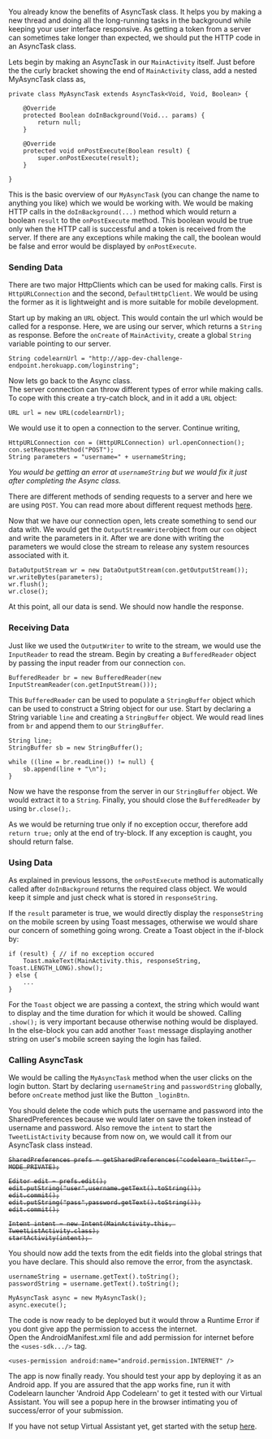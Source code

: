 You already know the benefits of AsyncTask class. It helps you by making a new thread and doing all the long-running tasks in the background while keeping your user interface responsive. As getting a token from a server can sometimes take longer than expected, we should put the HTTP code in an AsyncTask class. 

Lets begin by making an AsyncTask in our `MainActivity` itself. Just before the the curly bracket showing the end of `MainActivity` class, add a nested MyAsyncTask class as, 

    private class MyAsyncTask extends AsyncTask<Void, Void, Boolean> {
    	
		@Override
		protected Boolean doInBackground(Void... params) {
			return null;
		}

		@Override
		protected void onPostExecute(Boolean result) {
			super.onPostExecute(result);
		}	

    }

This is the basic overview of our `MyAsyncTask` (you can change the name to anything you like) which we would be working with. We would be making HTTP calls in the `doInBackground(...)` method which would return a boolean `result` to the `onPostExecute` method. This boolean would be true only when the HTTP call is successful and a token is received from the server. If there are any exceptions while making the call, the boolean would be false and error would be displayed by `onPostExecute`.

### Sending Data ###

There are two major HttpClients which can be used for making calls. First is `HttpURLConnection` and the second, `DefaultHttpClient`. We would be using the former as it is lightweight and is more suitable for mobile development. 

Start up by making an `URL` object. This would contain the url 
which would be called for a response. Here, we are using our server, which returns a `String` as response. Before the `onCreate` of `MainActivity`, create a global `String` variable pointing to our server.

    String codelearnUrl = "http://app-dev-challenge-endpoint.herokuapp.com/loginstring";

Now lets go back to the Async class.  
The server connection can throw different types of error while making calls. To cope with this create a try-catch block, and in it add a `URL` object:

    URL url = new URL(codelearnUrl);

We would use it to open a connection to the server. Continue writing,

    HttpURLConnection con = (HttpURLConnection) url.openConnection();
    con.setRequestMethod("POST");
    String parameters = "username=" + usernameString;
    
*You would be getting an error at `usernameString` but we would fix it just after completing the Async class.*

There are different methods of sending requests to a server and here we are using `POST`. You can read more about different request methods [here](http://en.wikipedia.org/wiki/Hypertext_Transfer_Protocol#Request_methods). 

Now that we have our connection open, lets create something to send our data with. We would get the `OutputStreamWriter`object from our `con` object and write the parameters in it. After we are done with writing the parameters we would close the stream to release any system resources associated with it.

    DataOutputStream wr = new DataOutputStream(con.getOutputStream());
    wr.writeBytes(parameters); 
    wr.flush();
    wr.close();

At this point, all our data is send. We should now handle the response.

### Receiving Data ###

Just like we used the `OutputWriter` to write to the stream, we would use the `InputReader` to read the stream. Begin by creating a `BufferedReader` object by passing the input reader from our connection `con`.

	BufferedReader br = new BufferedReader(new InputStreamReader(con.getInputStream()));

This `BufferedReader` can be used to populate a `StringBuffer` object which can be used to construct a String object for our use. Start by declaring a String variable `line` and creating a `StringBuffer` object. We would read lines from `br` and append them to our `StringBuffer`.

    String line;
    StringBuffer sb = new StringBuffer();
    
    while ((line = br.readLine()) != null) {
    	sb.append(line + "\n");
    }
    
Now we have the response from the server in our `StringBuffer` object. We would extract it to a `String`. Finally, you should close the `BufferedReader` by using `br.close();`.

As we would be returning true only if no exception occur, therefore add `return true;` only at the end of try-block. If any exception is caught, you should return false.


### Using Data ###

As explained in previous lessons, the `onPostExecute` method is automatically called after `doInBackground` returns the required class object. We would keep it simple and just check what is stored in `responseString`.

If the `result` parameter is true, we would directly display the `responseString` on the mobile screen by using Toast messages, otherwise we would share our concern of something going wrong. Create a Toast object in the if-block by:

    if (result) { // if no exception occured
    	Toast.makeText(MainActivity.this, responseString, Toast.LENGTH_LONG).show();
    } else {
    	...
    }

For the `Toast` object we are passing a context, the string which would want to display and the time duration for which it would be showed. Calling `.show();` is very important because otherwise nothing would be displayed. In the else-block you can add another `Toast` message displaying another string on user's mobile screen saying the login has failed.

### Calling AsyncTask ###

We would be calling the `MyAsyncTask` method when the user clicks on the login button. Start by declaring `usernameString` and `passwordString` globally, before `onCreate` method just like the Button `_loginBtn`.

You should delete the code which puts the username and password into the SharedPreferences because we would later on save the token instead of username and password. Also remove the `intent` to start the `TweetListActivity` because from now on, we would call it from our AsyncTask class instead.

<strike>

	SharedPreferences prefs = getSharedPreferences("codelearn_twitter", MODE_PRIVATE);
    
	Editor edit = prefs.edit();
    edit.putString("user",username.getText().toString());
    edit.commit();
    edit.putString("pass",password.getText().toString());
    edit.commit();
    
    Intent intent = new Intent(MainActivity.this, TweetListActivity.class);
    startActivity(intent); 
</strike>

You should now add the texts from the edit fields into the global strings that you have declare. This should also remove the error, from the asynctask.

    usernameString = username.getText().toString();
    passwordString = username.getText().toString();
    
    MyAsyncTask async = new MyAsyncTask();
    async.execute();


The code is now ready to be deployed but it would throw a Runtime Error if you dont give app the permission to access the internet.  
Open the AndroidManifest.xml file and add permission for internet before the `<uses-sdk.../>` tag. 

    <uses-permission android:name="android.permission.INTERNET" />


The app is now finally ready. You should test your app by deploying it as an Android app. If you are assured that the app works fine, run it with Codelearn launcher 'Android App Codelearn' to get it tested with our Virtual Assistant. You will see a popup here in the browser intimating you of success/error of your submission.

If you have not setup Virtual Assistant yet, get started with the setup [here](http://www.codelearn.org/android-tutorial/twitter/10/setup/setup-virtual-assistant).